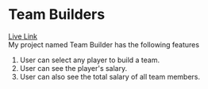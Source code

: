 # Team Builders
<a href="https://naughty-saha-f1de7f.netlify.app/">Live Link </a>
<br/>
My project named Team Builder has the following features<br/>
1. User can select any player to build a team.<br/>
2. User can see the player's salary.<br/>
3. User can also see the total salary  of all team members.
